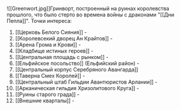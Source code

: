 ![[Greenwort.jpg]]Гринворт, построенный на руинах королевства прошлого, что было стерто во времена войны с драконами "[[Дни Пепла]]".
Точки интереса:
1. [[Церковь Белого Сияния]] -
2. [[Королевсекий дворец Ан Крайтов]] - 
3. [[Арена Грома и Крови]] - 
4. [[Кладбище истиных героев]] -
5. [[Центральная площадь с рынком]] -
6. [[Ельфийское посольство]] (Ельфийский район) - 
7. [[Центральный корпус Серебряного Авангарда]]
8. [[Таверна Смех Королей]] -
9. [[Центральный штаб Гильдии Авантюристов Арлании]] - 
10. [[Арканическая гильдия Хризолитового Круга]] - 
11. [[Руины старого града]] - 
12. [[Внешние кварталы]] - 